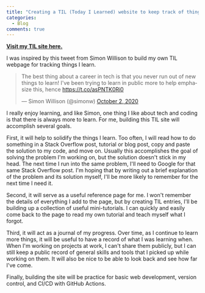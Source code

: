 ```yaml
---
title: "Creating a TIL (Today I Learned) website to keep track of things I learn"
categories:
  - Blog
comments: true
---
```

[**Visit my TIL site here.**](https://mharty3.github.io/til/)

I was inspired by this tweet from Simon Willison to build my own TIL webpage for tracking things I learn.


<blockquote class="twitter-tweet"><p lang="en" dir="ltr">The best thing about a career in tech is that you never run out of new things to learn! I&#39;ve been trying to learn in public more to help emphasize this, hence <a href="https://t.co/asPNTK0Ri0">https://t.co/asPNTK0Ri0</a></p>&mdash; Simon Willison (@simonw) <a href="https://twitter.com/simonw/status/1311958398317948929?ref_src=twsrc%5Etfw">October 2, 2020</a></blockquote> <script async src="https://platform.twitter.com/widgets.js" charset="utf-8"></script> 


I really enjoy learning, and like Simon, one thing I like about tech and coding is that there is always more to learn. For me, building this TIL site will accomplish several goals. 

First, it will help to solidify the things I learn. Too often, I will read how to do something in a Stack Overflow post, tutorial or blog post, copy and paste the solution to my code, and move on. Usually this accomplishes the goal of solving the problem I'm working on, but the solution doesn't stick in my head. The next time I run into the same problem, I'll need to Google for that same Stack Overflow post. I'm hoping that by writing out a brief explanation of the problem and its solution myself, I'll be more likely to remember for the next time I need it.

Second, it will serve as a useful reference page for me. I won't remember the details of everything I add to the page, but by creating TIL entries, I'll be building up a collection of useful mini-tutorials. I can quickly and easily come back to the page to read my own tutorial and teach myself what I forgot.

Third, it will act as a journal of my progress. Over time, as I continue to learn more things, it will be useful to have a record of what I was learning when. When I'm working on projects at work, I can't share them publicly, but I can still keep a public record of general skills and tools that I picked up while working on them. It will also be nice to be able to look back and see how far I've come.

Finally, building the site will be practice for basic web development, version control, and CI/CD with GitHub Actions. 

